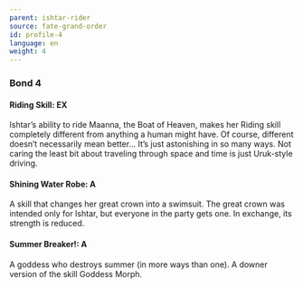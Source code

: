```yaml
---
parent: ishtar-rider
source: fate-grand-order
id: profile-4
language: en
weight: 4
---
```


### Bond 4

#### Riding Skill: EX

Ishtar’s ability to ride Maanna, the Boat of Heaven, makes her Riding skill completely different from anything a human might have.
Of course, different doesn’t necessarily mean better… It’s just astonishing in so many ways. Not caring the least bit about traveling through space and time is just Uruk-style driving.

#### Shining Water Robe: A

A skill that changes her great crown into a swimsuit.
The great crown was intended only for Ishtar, but everyone in the party gets one. In exchange, its strength is reduced.

#### Summer Breaker!: A

A goddess who destroys summer (in more ways than one).
A downer version of the skill Goddess Morph.
